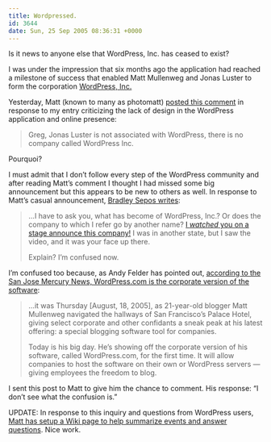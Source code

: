 ```yaml
---
title: Wordpressed.
id: 3644
date: Sun, 25 Sep 2005 08:36:31 +0000
---
```


Is it news to anyone else that WordPress, Inc. has ceased to exist?  

I was under the impression that six months ago the application had reached a milestone of success that enabled Matt Mullenweg and Jonas Luster to form the corporation [WordPress, Inc.](http://www.wordpress.com)  

Yesterday, Matt (known to many as photomatt) [posted this comment](http://www.airbagindustries.com/archives/008150.php#17782) in response to my entry criticizing the lack of design in the WordPress application and online presence:

> Greg, Jonas Luster is not associated with WordPress, there is no company called WordPress Inc.

Pourquoi?  

I must admit that I don’t follow every step of the WordPress community and after reading Matt’s comment I thought I had missed some big announcement but this appears to be new to others as well. In response to Matt’s casual announcement, [Bradley Sepos writes](http://www.airbagindustries.com/archives/008150.php#17783):

> …I have to ask you, what has become of WordPress, Inc.? Or does the company to which I refer go by another name? [I *watched* you on a stage announce this company!](http://theryanking.com/blog/archives/2005/03/23/a-wordpress-announcement) I was in another state, but I saw the video, and it was your face up there.  
> 
> Explain? I’m confused now.

I’m confused too because, as Andy Felder has pointed out, [according to the San Jose Mercury News, WordPress.com is the corporate version of the software](http://www.mercurynews.com/mld/mercurynews/business/12423079.htm):

> …it was Thursday [August, 18, 2005], as 21-year-old blogger Matt Mullenweg navigated the hallways of San Francisco’s Palace Hotel, giving select corporate and other confidants a sneak peak at his latest offering: a special blogging software tool for companies.  
> 
> Today is his big day. He’s showing off the corporate version of his software, called WordPress.com, for the first time. It will allow companies to host the software on their own or WordPress servers — giving employees the freedom to blog.

I sent this post to Matt to give him the chance to comment. His response: “I don’t see what the confusion is.”  

<span class="caps">UPDATE:</span> In response to this inquiry and questions from WordPress users, [Matt has setup a Wiki page to help summarize events and answer questions](http://codex.wordpress.org/User:Matt/WordPress_Inc_Story). Nice work.





